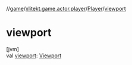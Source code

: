 //[game](../../../index.md)/[xlitekt.game.actor.player](../index.md)/[Player](index.md)/[viewport](viewport.md)

# viewport

[jvm]\
val [viewport](viewport.md): [Viewport](../-viewport/index.md)
